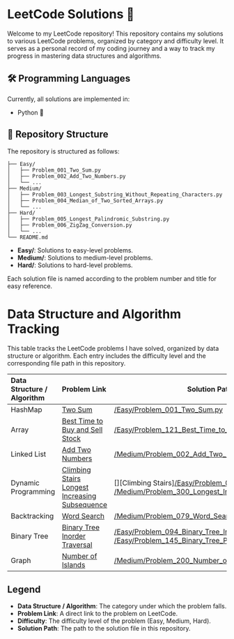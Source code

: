 # LeetCode Solutions 📝

Welcome to my LeetCode repository! This repository contains my solutions to various LeetCode problems, organized by category and difficulty level. It serves as a personal record of my coding journey and a way to track my progress in mastering data structures and algorithms.



## 🛠️ Programming Languages

Currently, all solutions are implemented in:

- Python 🐍



## 📁 Repository Structure

The repository is structured as follows:

```
├── Easy/
│   ├── Problem_001_Two_Sum.py
│   ├── Problem_002_Add_Two_Numbers.py
│   └── ...
├── Medium/
│   ├── Problem_003_Longest_Substring_Without_Repeating_Characters.py
│   ├── Problem_004_Median_of_Two_Sorted_Arrays.py
│   └── ...
├── Hard/
│   ├── Problem_005_Longest_Palindromic_Substring.py
│   ├── Problem_006_ZigZag_Conversion.py
│   └── ...
└── README.md
```

- **Easy/**: Solutions to easy-level problems.
- **Medium/**: Solutions to medium-level problems.
- **Hard/**: Solutions to hard-level problems.

Each solution file is named according to the problem number and title for easy reference.



# Data Structure and Algorithm Tracking

This table tracks the LeetCode problems I have solved, organized by data structure or algorithm. Each entry includes the difficulty level and the corresponding file path in this repository.

| Data Structure / Algorithm | Problem Link                                                 | Solution Path                                                |
| :------------------------- | :----------------------------------------------------------- | ------------------------------------------------------------ |
| HashMap                    | [Two Sum](https://leetcode.com/problems/two-sum/)            | [/Easy/Problem_001_Two_Sum.py](./Easy/Problem_001_Two_Sum.py) |
| Array                      | [Best Time to Buy and Sell Stock](https://leetcode.com/problems/best-time-to-buy-and-sell-stock/) | [/Easy/Problem_121_Best_Time_to_Buy_and_Sell_Stock.py](./Easy/Problem_121_Best_Time_to_Buy_and_Sell_Stock.py) |
| Linked List                | [Add Two Numbers](https://leetcode.com/problems/add-two-numbers/) | [/Medium/Problem_002_Add_Two_Numbers.py](./Medium/Problem_002_Add_Two_Numbers.py) |
| Dynamic Programming        | [Climbing Stairs](https://leetcode.com/problems/climbing-stairs/)<br />[Longest Increasing Subsequence](https://leetcode.com/problems/longest-increasing-subsequence/) | [][Climbing Stairs][/Easy/Problem_070_Climbing_Stairs.py](./Easy/Problem_070_Climbing_Stairs.py)<br />[/Medium/Problem_300_Longest_Increasing_Subsequence](./Medium/Problem_300_Longest_Increasing_Subsequence) |
| Backtracking               | [Word Search](https://leetcode.com/problems/word-search/)    | [/Medium/Problem_079_Word_Search.py](./Medium/Problem_079_Word_Search.py) |
| Binary Tree                | [Binary Tree Inorder Traversal](https://leetcode.com/problems/binary-tree-inorder-traversal/) | [/Easy/Problem_094_Binary_Tree_Inorder_Traversal.py](./Easy/Problem_094_Binary_Tree_Inorder_Traversal.py)<br />[/Easy/Problem_145_Binary_Tree_Postorder_Traversal.py](./Easy/Problem_145_Binary_Tree_Postorder_Traversal.py) |
| Graph                      | [Number of Islands](https://leetcode.com/problems/number-of-islands/) | [/Medium/Problem_200_Number_of_Islands.py](./Medium/Problem_200_Number_of_Islands.py) |

## Legend
- **Data Structure / Algorithm**: The category under which the problem falls.
- **Problem Link**: A direct link to the problem on LeetCode.
- **Difficulty**: The difficulty level of the problem (Easy, Medium, Hard).
- **Solution Path**: The path to the solution file in this repository.
